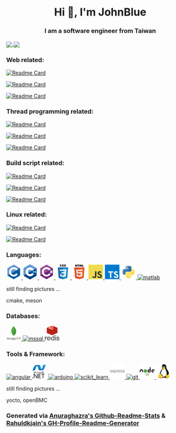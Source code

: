 <h1 align="center">Hi 👋, I'm JohnBlue</h1>
<h3 align="center">I am a software engineer from Taiwan</h3>

<a href="https://github.com/anuraghazra/github-readme-stats">
  <img align="center" src="https://github-readme-stats.vercel.app/api/pin/?username=anuraghazra&repo=github-readme-stats" />
</a>
<a href="https://github.com/anuraghazra/convoychat">
  <img align="center" src="https://github-readme-stats.vercel.app/api/pin/?username=anuraghazra&repo=convoychat" />
</a>

<h3 align="left">Web related:</h3>

[![Readme Card](https://github-readme-stats.vercel.app/api/pin/?username=JohnBlue-git&repo=BoostLibWebApi )](https://github.com/JohnBlue-git/BoostLibWebApi)

[![Readme Card](https://github-readme-stats.vercel.app/api/pin/?username=JohnBlue-git&repo=PlayerRecordWebApi)](https://github.com/JohnBlue-git/PlayerRecordWebApi)

[![Readme Card](https://github-readme-stats.vercel.app/api/pin/?username=JohnBlue-git&repo=ChessBoardGameWeb)](https://github.com/JohnBlue-git/ChessBoardGameWeb)



<h3 align="left">Thread programming related:</h3>

[![Readme Card](https://github-readme-stats.vercel.app/api/pin/?username=JohnBlue-git&repo=ConcurrencyDemo)](https://github.com/JohnBlue-git/ConcurrencyDemo)

[![Readme Card](https://github-readme-stats.vercel.app/api/pin/?username=JohnBlue-git&repo=Socket_Transmission-Speed-Test)](https://github.com/JohnBlue-git/Socket_Transmission-Speed-Test)

[![Readme Card](https://github-readme-stats.vercel.app/api/pin/?username=JohnBlue-git&repo=Process-Thread-Sync_Note)](https://github.com/JohnBlue-git/Process-Thread-Sync_Note)



<h3 align="left">Build script related:</h3>

[![Readme Card](https://github-readme-stats.vercel.app/api/pin/?username=JohnBlue-git&repo=Meson_GoogleTest)](https://github.com/JohnBlue-git/Meson_GoogleTest)

[![Readme Card](https://github-readme-stats.vercel.app/api/pin/?username=JohnBlue-git&repo=CMake_GoogleTest)](https://github.com/JohnBlue-git/CMake_GoogleTest)

[![Readme Card](https://github-readme-stats.vercel.app/api/pin/?username=JohnBlue-git&repo=CMake_Variable_Note)](https://github.com/JohnBlue-git/CMake_Variable_Note)



<h3 align="left">Linux related:</h3>

[![Readme Card](https://github-readme-stats.vercel.app/api/pin/?username=JohnBlue-git&repo=HowToYocto)](https://github.com/JohnBlue-git/HowToYocto)

[![Readme Card](https://github-readme-stats.vercel.app/api/pin/?username=JohnBlue-git&repo=Linux_Note)](https://github.com/JohnBlue-git/Linux_Note)



<h3 align="left">Languages:</h3>
<p align="left">
    <a href="https://www.cprogramming.com/" target="_blank" rel="noreferrer">
        <img src="https://raw.githubusercontent.com/devicons/devicon/master/icons/c/c-original.svg" alt="c" width="40" height="40"/>
    </a>
    <a href="https://www.w3schools.com/cpp/" target="_blank" rel="noreferrer">
        <img src="https://raw.githubusercontent.com/devicons/devicon/master/icons/cplusplus/cplusplus-original.svg" alt="cplusplus" width="40" height="40"/>
    </a>
    <a href="https://www.w3schools.com/cs/" target="_blank" rel="noreferrer">
        <img src="https://raw.githubusercontent.com/devicons/devicon/master/icons/csharp/csharp-original.svg" alt="csharp" width="40" height="40"/>
    </a>
    <a href="https://www.w3schools.com/css/" target="_blank" rel="noreferrer">
        <img src="https://raw.githubusercontent.com/devicons/devicon/master/icons/css3/css3-original-wordmark.svg" alt="css3" width="40" height="40"/>
    </a>
    <a href="https://www.w3.org/html/" target="_blank" rel="noreferrer">
        <img src="https://raw.githubusercontent.com/devicons/devicon/master/icons/html5/html5-original-wordmark.svg" alt="html5" width="40" height="40"/>
    </a>
    <a href="https://developer.mozilla.org/en-US/docs/Web/JavaScript" target="_blank" rel="noreferrer">
        <img src="https://raw.githubusercontent.com/devicons/devicon/master/icons/javascript/javascript-original.svg" alt="javascript" width="40" height="40"/>
    </a>
    <a href="https://www.typescriptlang.org/" target="_blank" rel="noreferrer">
        <img src="https://raw.githubusercontent.com/devicons/devicon/master/icons/typescript/typescript-original.svg" alt="typescript" width="40" height="40"/>
    </a>
    <a href="https://www.python.org" target="_blank" rel="noreferrer">
        <img src="https://raw.githubusercontent.com/devicons/devicon/master/icons/python/python-original.svg" alt="python" width="40" height="40"/>
    </a>
    <a href="https://www.mathworks.com/" target="_blank" rel="noreferrer">
        <img src="https://upload.wikimedia.org/wikipedia/commons/2/21/Matlab_Logo.png" alt="matlab" width="40" height="40"/>
    </a>
</p>
<p align="left">still finding pictures ...</p>
<p align="left">
    <p align="left">
    cmake, meson
    </p>
</p>

<h3 align="left">Databases:</h3>
<p align="left">
    <a href="https://www.mongodb.com/" target="_blank" rel="noreferrer">     <img src="https://raw.githubusercontent.com/devicons/devicon/master/icons/mongodb/mongodb-original-wordmark.svg" alt="mongodb" width="40" height="40"/>
    </a>
    <a href="https://www.microsoft.com/en-us/sql-server" target="_blank" rel="noreferrer">
        <img src="https://www.svgrepo.com/show/303229/microsoft-sql-server-logo.svg" alt="mssql" width="40" height="40"/>
    </a>
    <a href="https://redis.io" target="_blank" rel="noreferrer">
        <img src="https://raw.githubusercontent.com/devicons/devicon/master/icons/redis/redis-original-wordmark.svg" alt="redis" width="40" height="40"/>
    </a>
</p>

<h3 align="left">Tools & Framework:</h3>
<p align="left">
<p align="left">
    <a href="https://angular.io" target="_blank" rel="noreferrer">
        <img src="https://angular.io/assets/images/logos/angular/angular.svg" alt="angular" width="40" height="40"/>
    </a>
    <a href="https://dotnet.microsoft.com/" target="_blank" rel="noreferrer">
        <img src="https://raw.githubusercontent.com/devicons/devicon/master/icons/dot-net/dot-net-original-wordmark.svg" alt="dotnet" width="40" height="40"/>
    </a>
    <a href="https://www.arduino.cc/" target="_blank" rel="noreferrer">     <img src="https://cdn.worldvectorlogo.com/logos/arduino-1.svg" alt="arduino" width="40" height="40"/>
    </a>
    <a href="https://scikit-learn.org/" target="_blank" rel="noreferrer">
        <img src="https://upload.wikimedia.org/wikipedia/commons/0/05/Scikit_learn_logo_small.svg" alt="scikit_learn" width="40" height="40"/>
    </a>
    <a href="https://expressjs.com" target="_blank" rel="noreferrer">     <img src="https://raw.githubusercontent.com/devicons/devicon/master/icons/express/express-original-wordmark.svg" alt="express" width="40" height="40"/>
    </a>
    <a href="https://git-scm.com/" target="_blank" rel="noreferrer">
        <img src="https://www.vectorlogo.zone/logos/git-scm/git-scm-icon.svg" alt="git" width="40" height="40"/>
    </a>
    <a href="https://nodejs.org" target="_blank" rel="noreferrer">
        <img src="https://raw.githubusercontent.com/devicons/devicon/master/icons/nodejs/nodejs-original-wordmark.svg" alt="nodejs" width="40" height="40"/>
    </a>
    <a href="https://www.linux.org/" target="_blank" rel="noreferrer">
        <img src="https://raw.githubusercontent.com/devicons/devicon/master/icons/linux/linux-original.svg" alt="linux" width="40" height="40"/>
    </a>
</p>
<p align="left">still finding pictures ...</p>
<p align="left">
    <p align="left">
    yocto, openBMC
    </p>
</p>

<h3 align="left">
    Generated via
    <a href="https://github.com/anuraghazra/github-readme-stats" target="_blank" rel="noreferrer">Anuraghazra's Github-Readme-Stats</a>
     & 
    <a href="https://rahuldkjain.github.io/gh-profile-readme-generator" target="_blank" rel="noreferrer">Rahuldkjain's GH-Profile-Readme-Generator</a>
</h3>
